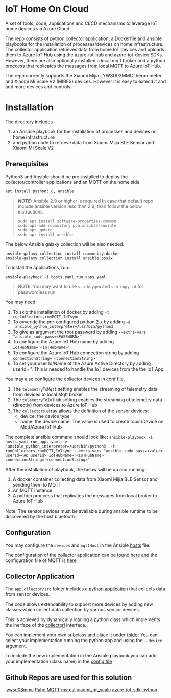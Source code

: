 # IoT Home On Cloud

A set of tools, code, applications and CI/CD mechanisms to leverage IoT home devices via Azure Cloud.

The repo consists of python collector application, a Dockerfile and ansible playbooks for the installation of processes/devices on home infrastructure. The collector application retrieves data from home IoT devices and uploads them to Azure IoT Hub using the azure-iot-hub and azure-iot-device SDKs. However, there are also optionally installed a local mqtt broker and a python proccess that replicates the messages from local MQTT to Azure IoT Hub.

The repo currently supports the Xiaomi Mijia LYWSD03MMC thermometer and Xiaomi Mi Scale V2 (MIBFS) devices. However it is easy to extend it and add more devices and controls.

# Installation

The directory includes
1. an Ansible playbook for the installation of processes and devices on home infrastructure
2. and python code to retrieve data from Xiaomi Mijia BLE Sensor and Xiaomi Mi Scale V2

## Prerequisites

Python3 and Ansible should be pre-installed to deploy the collector/controller applications and an MQTT on the home side.

```
apt install python3.8, ansible
```
> **_NOTE:_** Ansible 2.9 or higher is required
> In case that default repo include ansible version less than 2.9, than follow the below instructions.
> ```
> sudo apt install software-properties-common
> sudo apt-add-repository ppa:ansible/ansible
> sudo apt update
> sudo apt install ansible
> ```

The below Ansible galaxy collection will be also needed.

```
ansible-galaxy collection install community.docker
ansible-galaxy collection install ansible.posix
```

To install the applications, run:

```
ansible-playbook -i hosts.yaml run_apps.yaml
```

> NOTE: You may want to use `ssh-keygen` and `ssh-copy-id` for passwordless run

You may need:
1. To skip the installation of docker by adding `-t runCollectors,runMQTT,IoTsync`
2. To ovveride the pre-configured python 2.x by adding `-e 'ansible_python_interpreter=/usr/bin/python3`
3. To give as argument the root password by adding `--extra-vars "ansible_sudo_pass=<PASSWORD>"`
4. To configure the Azure IoT Hub name by adding `IoTHubName='<IoTHubName>'`
5. To configure the Azure IoT Hub connection string by adding `connectionString='<connectionString>'`
6. To set your user Id/Name of the Azure Active Directory by adding userId='<AD user>'. This is needed to handle the IoT devices from the the IoT App.


You may also configure the collector devices in [conf](https://github.com/John-ltf/smartHomeOnCloud/blob/master/home/ansible/roles/runCollectors/vars/vars.yaml) file.
1. The `telemetryToMqtt` setting enables the streaming of telemetry data from devices to local Mqtt broker
2. The `telemetryToIoTHub` setting enables the streaming of telemetry data (directly) from devices to Azure IoT Hub
3. The `collectors` array allows the definition of the sensor devices:
	* device: the device type
	* name: the device name. The value is used to create topic/Device on Mqtt/Azure IoT Hub

The complete ansible command should look like:
`ansible-playbook -i hosts.yaml run_apps.yaml -e 'ansible_python_interpreter=/usr/bin/python3' -t runCollectors,runMQTT,IoTsync --extra-vars "ansible_sudo_pass=<value> userId=<AD userId> IoTHubName='<IoTHubName> connectionString='<connectionString>"`

After the installation of playbook, the below will be up and running:
1. A docker container collecting data from Xiaomi Mijia BLE Sensor and sending them to MQTT
2. An MQTT instance
3. A python proccess that replicates the messages from local broker to Azure IoT Hub

Note: The sensor devices must be available during ansible runtime to be discovered by the host bluetooth

## Configuration

You may configure the `devices` and `mqttHost` in the Ansible [hosts](https://github.com/John-ltf/smartHomeOnCloud/blob/master/home/ansible/hosts.yaml) file.

The configuration of the collector application can be found [here](https://github.com/John-ltf/smartHomeOnCloud/blob/master/home/ansible/roles/runCollectors/vars/vars.yaml)
and the configuration file of MQTT is [here](https://github.com/John-ltf/smartHomeOnCloud/blob/master/home/ansible/roles/runMQTT/files/mosquitto.conf)

## Collector Application

The `appCollector/src` folder includes a [python application](https://github.com/John-ltf/smartHomeOnCloud/blob/master/home/appCollector/src/collectData.py) that collects data from sensor devices.

The code allows extendability to support more devices by adding new classes which collect data collection by various sensor devices.

This is achieved by dynamically loading a python class which implements the inerface of the [collectorI](https://github.com/John-ltf/smartHomeOnCloud/blob/master/home/appCollector/src/collectors/collectorInterface.py)
interface.

You can implement your own subclass and place it under [folder](https://github.com/John-ltf/smartHomeOnCloud/tree/master/home/appCollector/src/collectors)
You can select your implementation running the python app and using the `--device` argument.

To include the new implementation in the Ansible playbook you can add your implementation (class name) in the [config file](https://github.com/John-ltf/smartHomeOnCloud/blob/master/home/ansible/roles/runCollectors/vars/vars.yaml)

## Github Repos are used for this solution

[lywsd03mmc](https://github.com/uduncanu/lywsd03mmc)
[Paho MQTT](https://github.com/eclipse/paho.mqtt.python)
[msrest](https://pypi.org/project/msrest/)
[xiaomi_mi_scale](https://github.com/lolouk44/xiaomi_mi_scale)
[azure-iot-sdk-python](https://github.com/Azure/azure-iot-sdk-python)
